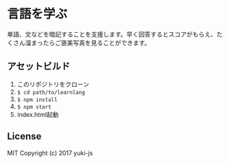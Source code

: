 # 言語を学ぶ

単語、文などを暗記することを支援します。早く回答するとスコアがもらえ、たくさん溜まったらご褒美写真を見ることができます。

## アセットビルド

1. このリポジトリをクローン
1. `$ cd path/to/learnlang`
1. `$ npm install`
1. `$ npm start`
1. index.html起動

## License
MIT
Copyright (c) 2017 yuki-js
